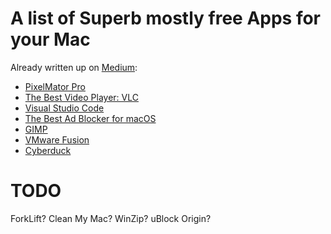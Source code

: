 # **A list of Superb mostly free Apps for your Mac**
Already written up on [Medium](https://medium.com/@VeryBestMacApps):
* [PixelMator Pro](https://www.pixelmator.com/pro/)
* [The Best Video Player: VLC](https://www.videolan.org/)
* [Visual Studio Code](https://code.visualstudio.com/)
* [The Best Ad Blocker for macOS](https://www.iantispy.com)
* [GIMP](https://www.gimp.org/downloads/)
* [VMware Fusion](https://www.vmware.com/go/downloadfusion)
* [Cyberduck](https://cyberduck.io/download/)


# **TODO**
ForkLift?
Clean My Mac?
WinZip?
uBlock Origin?
